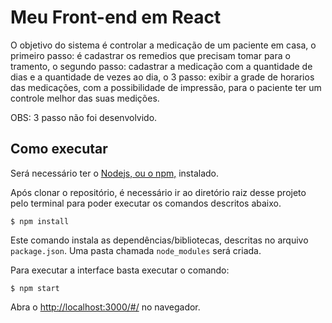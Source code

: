 # Meu Front-end em React

O objetivo do sistema é controlar a medicação de um paciente em casa, o primeiro passo: é cadastrar os remedios que precisam tomar para o tramento, o segundo passo: cadastrar a medicação com a quantidade de dias e a quantidade de vezes ao dia, o 3 passo: exibir a grade de horarios das medicações, com a possibilidade de impressão, para o paciente ter um controle melhor das suas medições.

OBS: 3 passo não foi desenvolvido.

## Como executar

Será necessário ter o [Nodejs, ou o npm,](https://nodejs.org/en/download/) instalado. 

Após clonar o repositório, é necessário ir ao diretório raiz desse projeto pelo terminal para poder executar os comandos descritos abaixo.

```
$ npm install
```

Este comando instala as dependências/bibliotecas, descritas no arquivo `package.json`. Uma pasta chamada `node_modules` será criada.

Para executar a interface basta executar o comando: 

```
$ npm start
```

Abra o [http://localhost:3000/#/](http://localhost:3000/#/) no navegador.
